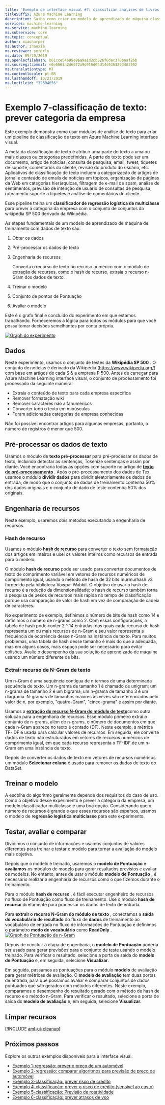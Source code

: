 ```yaml
---
title: 'Exemplo de interface visual #7: classificar análises de livros'
titleSuffix: Azure Machine Learning
description: Saiba como criar um modelo de aprendizado de máquina classificar análises de livros em diferentes categorias.
services: machine-learning
ms.service: machine-learning
ms.subservice: core
ms.topic: conceptual
author: xiaoharper
ms.author: zhanxia
ms.reviewer: peterlu
ms.date: 09/20/2019
ms.openlocfilehash: b61cce54699e86a9a1d2cb526f6dec370baaf26b
ms.sourcegitcommit: e0e6663a2d6672a9d916d64d14d63633934d2952
ms.translationtype: MT
ms.contentlocale: pt-BR
ms.lasthandoff: 10/21/2019
ms.locfileid: "72694656"
---
```

# <a name="sample-7---text-classification-predict-company-category"></a>Exemplo 7-classificação de texto: prever categoria da empresa 

Este exemplo demonstra como usar módulos de análise de texto para criar um pipeline de classificação de texto em Azure Machine Learning interface visual.

A meta da classificação de texto é atribuir uma parte do texto a uma ou mais classes ou categorias predefinidas. A parte do texto pode ser um documento, artigo de notícias, consulta de pesquisa, email, tweet, tíquetes de suporte, comentários do cliente, revisão do produto do usuário, etc. Aplicativos de classificação de texto incluem a categorização de artigos de jornal e conteúdo de emails de notícias em tópicos, organização de páginas da Web em categorias hierárquicas, filtragem de e-mail de spam, análise de sentimentos, previsão de intenção de usuário de consultas de pesquisa, roteamento suporte a tíquetes e análise de comentários do cliente. 

Esse pipeline treina um **classificador de regressão logística de multiclasse** para prever a categoria da empresa com o conjunto de conjuntos da wikipédia SP 500 derivado da Wikipédia.  

As etapas fundamentais de um modelo de aprendizado de máquina de treinamento com dados de texto são:

1. Obter os dados

1. Pré-processar os dados de texto

1. Engenharia de recursos

   Converta o recurso de texto no recurso numérico com o módulo de extração de recursos, como o hash de recurso, extraia o recurso n-Gram dos dados de texto.

1. Treinar o modelo

1. Conjunto de pontos de Pontuação

1. Avaliar o modelo

Este é o grafo final e concluído do experimento em que estamos trabalhando. Forneceremos a lógica para todos os módulos para que você possa tomar decisões semelhantes por conta própria.

[![Graph do experimento](./media/how-to-ui-sample-text-classification/nlp-modules-overall.png)](./media/how-to-ui-sample-text-classification/nlp-modules-overall.png#lightbox)

## <a name="data"></a>Dados

Neste experimento, usamos o conjunto de testes da **Wikipédia SP 500** . O conjunto de notícias é derivado da Wikipédia (https://www.wikipedia.org/) com base em artigos de cada S & a empresa P 500. Antes de carregar para Azure Machine Learning interface visual, o conjunto de processamento foi processado da seguinte maneira:

- Extraia o conteúdo de texto para cada empresa específica
- Remover formatação wiki
- Remover caracteres não alfanuméricos
- Converter todo o texto em minúsculas
- Foram adicionadas categorias de empresa conhecidas

Não foi possível encontrar artigos para algumas empresas, portanto, o número de registros é menor que 500.

## <a name="pre-process-the-text-data"></a>Pré-processar os dados de texto

Usamos o módulo de **texto pré-processar** para pré-processar os dados de texto, incluindo detectar as sentenças, Tokenize sentenças e assim por diante. Você encontraria todas as opções com suporte no artigo de [**texto de pré-processamento**](../algorithm-module-reference/preprocess-text.md) . Após o pré-processamento dos dados de Tex, usamos o módulo **dividir dados** para dividir aleatoriamente os dados de entrada, de modo que o conjunto de dados de treinamento contenha 50% dos dados originais e o conjunto de dado de teste contenha 50% dos originais.

## <a name="feature-engineering"></a>Engenharia de recursos
Neste exemplo, usaremos dois métodos executando a engenharia de recursos.

### <a name="feature-hashing"></a>Hash de recurso
Usamos o módulo [**hash de recurso**](../algorithm-module-reference/feature-hashing.md) para converter o texto sem formatação dos artigos em inteiros e usei os valores inteiros como recursos de entrada para o modelo. 

O módulo **hash de recurso** pode ser usado para converter documentos de texto de comprimento variável em vetores de recursos numéricos de comprimento igual, usando o método de hash de 32 bits murmurhash v3 fornecido pela biblioteca Vowpal Wabbit. O objetivo de usar o hash de recurso é a redução da dimensionalidade; o hash de recurso também torna a pesquisa de pesos de recursos mais rápida no tempo de classificação porque usa comparação de valor de hash em vez de comparação de cadeia de caracteres.

No experimento de exemplo, definimos o número de bits de hash como 14 e definimos o número de n-grams como 2. Com essas configurações, a tabela de hash pode conter 2 ^ 14 entradas, nas quais cada recurso de hash representa um ou mais recursos de n-Gram e seu valor representa a frequência de ocorrência desse n-Gram na instância de texto. Para muitos problemas, uma tabela de hash desse tamanho é mais do que a adequada, mas em alguns casos, mais espaço pode ser necessário para evitar colisões. Avalie o desempenho da sua solução de aprendizado de máquina usando um número diferente de bits. 

### <a name="extract-n-gram-feature-from-text"></a>Extrair recurso de N-Gram de texto

Um n-Gram é uma sequência contígua de n termos de uma determinada sequência de texto. Um n-grama de tamanho 1 é chamado de unigram; um n-grama de tamanho 2 é um bigrama; um n-grama de tamanho 3 é um diagrama. N-gramas de tamanhos maiores às vezes são referenciados pelo valor de n, por exemplo, "quatro-Gram", "cinco-grama" e assim por diante.

Usamos a [**extração do recurso N-Gram do módulo de texto**](../algorithm-module-reference/extract-n-gram-features-from-text.md)como outra solução para a engenharia de recursos. Esse módulo primeiro extrai o conjunto de n-grams, além de n-grams, o número de documentos em que cada n-Gram aparece no texto é contado (DF). Neste exemplo, a métrica TF-IDF é usada para calcular valores de recursos. Em seguida, ele converte dados de texto não estruturados em vetores de recursos numéricos de comprimento igual, em que cada recurso representa o TF-IDF de um n-Gram em uma instância de texto.

Depois de converter os dados de texto em vetores de recursos numéricos, um módulo **Selecionar coluna** é usado para remover os dados de texto do DataSet. 

## <a name="train-the-model"></a>Treinar o modelo

A escolha do algoritmo geralmente depende dos requisitos do caso de uso. Como o objetivo desse experimento é prever a categoria da empresa, um modelo classificador multiclasse é uma boa opção. Considerando que o número de recursos é grande e que esses recursos são esparsos, usamos o modelo de **regressão logística multiclasse** para este experimento.

## <a name="test-evaluate-and-compare"></a>Testar, avaliar e comparar

 Dividimos o conjunto de informações e usamos conjuntos de valores diferentes para treinar e testar o modelo para tornar a avaliação do modelo mais objetiva.

Depois que o modelo é treinado, usaremos o **modelo de Pontuação** e **avaliamos** os módulos de modelo para gerar resultados previstos e avaliar os modelos. No entanto, antes de usar o módulo **modelo de Pontuação** , é necessário realizar a engenharia de recursos como o que fizemos durante o treinamento. 

Para o módulo **hash de recurso** , é fácil executar engenheiro de recursos no fluxo de Pontuação como fluxo de treinamento. Use o módulo **hash de recurso** diretamente para processar os dados de texto de entrada.

Para **extrair o recurso N-Gram do módulo de texto** , conectamos a **saída do vocabulário de resultado** do fluxo de **dados** de treinamento ao vocabulário de entrada no fluxo de informações de Pontuação e definimos o parâmetro **modo de vocabulário** como **ReadOnly** .
[![Graph de Pontuação de n-Gram](./media/how-to-ui-sample-text-classification/n-gram.png)](./media/how-to-ui-sample-text-classification/n-gram.png)

Depois de concluir a etapa de engenharia, o **modelo de Pontuação** poderia ser usado para gerar previsões para o conjunto de teste usando o modelo treinado. Para verificar o resultado, selecione a porta de saída do **modelo de Pontuação** e, em seguida, selecione **Visualizar**.

Em seguida, passamos as pontuações para o módulo **modelo** de avaliação para gerar métricas de avaliação. O **modelo de avaliação** tem duas portas de entrada, para que possamos avaliar e comparar conjuntos de dados pontuados que são gerados com métodos diferentes. Neste exemplo, comparamos o desempenho do resultado gerado com o método de hash de recurso e o método n-Gram.
Para verificar o resultado, selecione a porta de saída do **modelo de avaliação** e, em seguida, selecione **Visualizar**.

## <a name="clean-up-resources"></a>Limpar recursos

[!INCLUDE [aml-ui-cleanup](../../../includes/aml-ui-cleanup.md)]

## <a name="next-steps"></a>Próximos passos

Explore os outros exemplos disponíveis para a interface visual:

- [Exemplo 1-regressão: prever o preço de um automóvel](how-to-ui-sample-regression-predict-automobile-price-basic.md)
- [Exemplo 2-regressão: comparar algoritmos para previsão de preço de automóvel](how-to-ui-sample-regression-predict-automobile-price-compare-algorithms.md)
- [Exemplo 3-classificação: prever risco de crédito](how-to-ui-sample-classification-predict-credit-risk-basic.md)
- [Exemplo 4-classificação: prever o risco de crédito (sensível ao custo)](how-to-ui-sample-classification-predict-credit-risk-cost-sensitive.md)
- [Exemplo 5-classificação: Previsão de rotatividade](how-to-ui-sample-classification-predict-churn.md)
- [Exemplo 6-classificação: prever atrasos de voo](how-to-ui-sample-classification-predict-flight-delay.md)
